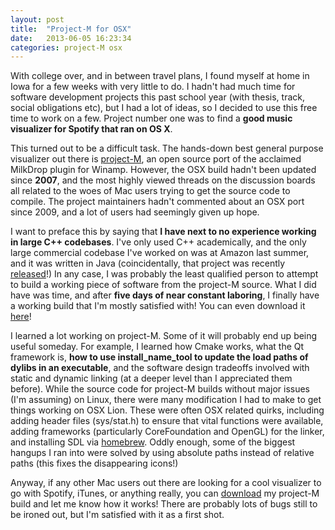 ```yaml
---
layout: post
title:  "Project-M for OSX"
date:   2013-06-05 16:23:34
categories: project-M osx
---
```


With college over, and in between travel plans, I found myself at home in Iowa for a few weeks with very little to do. I hadn't had much time for software development projects this past school year (with thesis, track, social obligations etc), but I had a lot of ideas, so I decided to use this free time to work on a few. Project number one was to find a __good music visualizer for Spotify that ran on OS X__.

This turned out to be a difficult task. The hands-down best general purpose visualizer out there is [project-M](https://sourceforge.net/p/projectm), an open source port of the acclaimed MilkDrop plugin for Winamp. However, the OSX build hadn't been updated since __2007__, and the most highly viewed threads on the discussion boards all related to the woes of Mac users trying to get the source code to compile. The project maintainers hadn't commented about an OSX port since 2009, and a lot of users had seemingly given up hope. 

I want to preface this by saying that __I have next to no experience working in large C++ codebases__. I've only used C++ academically, and the only large commercial codebase I've worked on was at Amazon last summer, and it was written in Java  (coincidentally, that project was recently [released](https://amazon.in)!) In any case, I was probably the least qualified person to attempt to build a working piece of software from the project-M source. What I did have was time, and after __five days of near constant laboring__, I finally have a working build that I'm mostly satisfied with! You can even download it [here](https://www.dropbox.com/s/4ly2msfdb871lo2/projectM-jackosx.dmg)!

I learned a lot working on project-M. Some of it will probably end up being useful someday. For example, I learned how Cmake works, what the Qt framework is, __how to use install_name_tool to update the load paths of dylibs in an executable__, and the software design tradeoffs involved with static and dynamic linking (at a deeper level than I appreciated them before). While the source code for project-M builds without major issues (I'm assuming) on Linux, there were many modification I had to make to get things working on OSX Lion. These were often OSX related quirks, including adding header files (sys/stat.h) to ensure that vital functions were available, adding frameworks (particularly CoreFoundation and OpenGL) for the linker, and installing SDL via [homebrew](http://mxcl.github.io/homebrew/). Oddly enough, some of the biggest hangups I ran into were solved by using absolute paths instead of relative paths (this fixes the disappearing icons!)

Anyway, if any other Mac users out there are looking for a cool visualizer to go with Spotify, iTunes, or anything really, you can [download](https://www.dropbox.com/s/4ly2msfdb871lo2/projectM-jackosx.dmg) my project-M build and let me know how it works! There are probably lots of bugs still to be ironed out, but I'm satisfied with it as a first shot.





